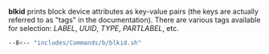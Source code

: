 **blkid** prints block device attributes as key-value pairs (the keys are actually referred to as "tags" in the documentation).
There are various tags available for selection: *LABEL*, *UUID*, *TYPE*, *PARTLABEL*, etc.

```sh
--8<-- "includes/Commands/b/blkid.sh"
```